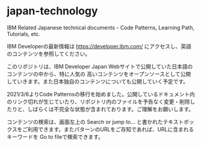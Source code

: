 # japan-technology
IBM Related Japanese technical documents - Code Patterns, Learning Path, Tutorials, etc.

IBM Developerの最新情報は https://developer.ibm.com/ にアクセスし、英語のコンテンツを参照してください。

このリポジトリは、IBM Developer Japan Webサイトで公開していた日本語のコンテンツの中から、特に人気の
高いコンテンツをオープンソースとして公開していきます。また日本独自のコンテンツについても公開していく予定です。

2021/3/6よりCode Patternsの移行を始めました。公開しているドキュメント内のリンク切れが生じていたり、リポジトリ内のファイルを予告なく変更・削除したりと、しばらくは不完全な状態が含まれております。ご理解をお願いします。

コンテンツの検索は、画面左上の Search or jump to... と書かれたテキストボックスをご利用できます。またパターンのURLをご存知であれば、URLに含まれるキーワードを Go to fileで検索できます。

